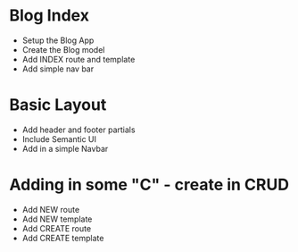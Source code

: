 # Blog Index

- Setup the Blog App
- Create the Blog model
- Add INDEX route and template
- Add simple nav bar

# Basic Layout

- Add header and footer partials
- Include Semantic UI
- Add in a simple Navbar

# Adding in some "C" - create in CRUD

- Add NEW route
- Add NEW template
- Add CREATE route
- Add CREATE template
